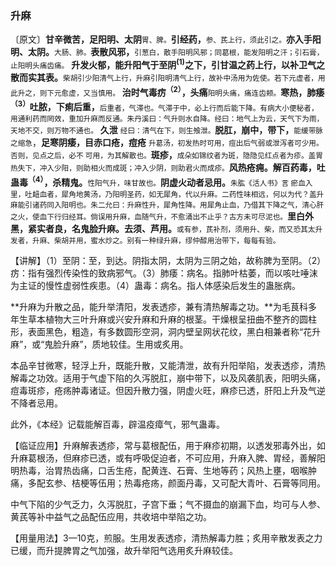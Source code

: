 ### 升麻

〔原文〕**甘辛微苦，足阳明、太阴**<small>胃、脾。</small>**引经药，**<small>参、芪上行，须此引之。</small>**亦入手阳明、太阴。**<small>大肠、肺。</small>**表散风邪，**<small>引葱白，散手阳明风邪；同葛根，能发阳明之汗；引石膏，止阳明头痛齿痛。</small> **升发火郁，能升阳气于至阴<sup>(1)</sup>之下，引甘温之药上行，以补卫气之散而实其表。**<small>柴胡引少阳清气上行，升麻引阳明清气上行，故补中汤用为佐使。若下元虚者，用此升之，则下元愈虚，又当慎用。</small> **治时气毒疠<sup>（2）</sup>，头痛**<small>阳明头痛，痛连齿颊。</small>**寒热，肺痿<sup>（3）</sup>吐脓，下痢后重，**<small>后重者，气滞也。气滞于中，必上行而后能下降。有病大小便秘者，用通利药而罔效，重加升麻而反通。朱丹溪曰：气升则水自降。经曰：地气上为云，天气下为雨，天地不交，则万物不通也。</small> **久泄** <small>经曰：清气在下，则生飧泄。</small>**脱肛，崩中，带下，**<small>能缓带脉之缩急</small>，**足寒阴痿，目赤口疮，痘疮** <small>升葛汤，初发热时可用，痘出后气弱或泄泻者可少用。否则，见点之后，必不
可用，为其解散也。</small>**斑疹，**<small>成朵如锦纹者为斑，隐隐见红点者为疹。盖胃热失下，冲入少阳，则助相火而成斑；冲入少阴，则助君火而成疹。</small>**风热疮痈。解百药毒，吐蛊毒<sup>（4）</sup>，杀精鬼。**<small>性阳气升，味甘故也。</small>**阴虚火动者忌用。**<small>朱肱《活人书》言  瘀血入里，吐衄血者，犀角地黄汤，乃阳明圣药，如无犀角，代以升麻。二药性味相远，何以为代？盖升麻能引诸药同入阳明也。朱二允曰：升麻性升，犀角性降。用犀角止血，乃借其下降之气，清心肝之火，使血下行归经耳。倘误用升麻，血随气升，不愈涌出不止乎？古方未可尽泥也。</small>**里白外黑，紧实者良，名鬼脸升麻。去须、芦用。**<small>或有参，芪补剂，须用升、柴，而又恐其太升发者，升麻、柴胡并用，蜜水炒之。别有一种绿升麻，缪仲醇用治带下，每每有验。</small>

【讲解】（1）至阴：至，到达。阴指太阴，太阴为三阴之始，故称脾为至阴。（2）疠：指有强烈传染性的致病邪气。（3）肺痿：病名。指肺叶枯萎，而以咳吐唾沫为主证的慢性虚弱性疾患。（4）蛊毒：病名。指人体感染后发生的蛊胀病。

**升麻为升散之品，能升举清阳，发表透疹，兼有清热解毒之功。**为毛茛科多年生草本植物大三叶升麻或兴安升麻和升麻的根茎。干燥根呈扭曲不整齐的圆柱形，表面黑色，粗造，有多数圆形空洞，洞内壁呈网状花纹，黑白相兼者称“花升麻”，或“鬼脸升麻”，质地较佳。生用或炙用。

本品辛甘微寒，轻浮上升，既能升散，又能清泄，故有升阳举陷，发表透疹，清热解毒之功效。适用于气虚下陷的久泻脱肛，崩中带下，以及风袭肌表，阳明头痛，痘毒斑疹，疮疡肿毒诸证。但因升散力强，阴虚火旺，麻疹已透，肝阳上升及气逆不降者忌用。

此外，《本经》记载能解百毒，辟温疫瘴气，邪气蛊毒。

【临证应用】升麻解表透疹，常与葛根配伍，用于麻疹初期，以透发邪毒外出，如升麻葛根汤，但麻疹已透，或有呼吸促迫者，不可应用，升麻入脾、胃经，善解阳明热毒，治胃热齿痛，口舌生疮，配黄连、石膏、生地等药；风热上壅，咽喉肿痛，多配玄参、桔梗等伍用；热毒疮疡，颜面丹毒，又可配大青叶、石膏等同用。

中气下陷的少气乏力，久泻脱肛，子宫下垂；气不摄血的崩漏下血，均可与人参、黄芪等补中益气之品配伍应用，共收培中举陷之功。

【用量用法】3—10克，煎服。生用发表透疹，清热解毒力胜；炙用辛散发表之力已缓，而升提脾胃之气加强，故升举阳气选用炙升麻较佳。